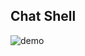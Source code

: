 Chat Shell
---
![demo](https://user-images.githubusercontent.com/26299162/76141257-c2a9ce00-60a5-11ea-8a0a-5cfc7cb6f48c.gif)